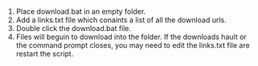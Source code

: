 1. Place download.bat in an empty folder.
2. Add a links.txt file which conaints a list of all the download urls.
3. Double click the download.bat file.
4. Files will beguin to download into the folder. If the downloads hault or the command prompt closes, you may need to edit the links.txt file are restart the script.